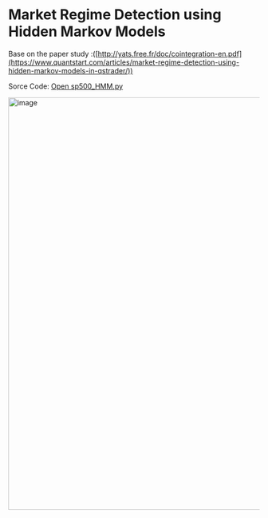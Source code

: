 # Market Regime Detection using Hidden Markov Models

Base on the paper study :([http://yats.free.fr/doc/cointegration-en.pdf](https://www.quantstart.com/articles/market-regime-detection-using-hidden-markov-models-in-qstrader/))

Sorce Code: [Open sp500_HMM.py](sp500_HMM.py)

<img width="1451" height="827" alt="image" src="https://github.com/user-attachments/assets/3679d3cf-14a0-4eda-9b85-dfd3ec452a9b" />





